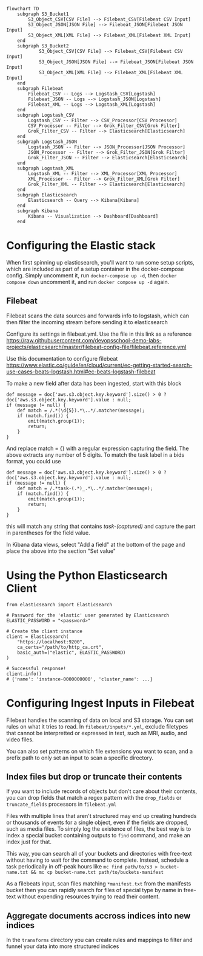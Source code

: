 ```mermaid
flowchart TD
    subgraph S3_Bucket1
        S3_Object_CSV[CSV File] --> Filebeat_CSV[Filebeat CSV Input]
        S3_Object_JSON[JSON File] --> Filebeat_JSON[Filebeat JSON Input]
        S3_Object_XML[XML File] --> Filebeat_XML[Filebeat XML Input]
    end
    subgraph S3_Bucket2
            S3_Object_CSV[CSV File] --> Filebeat_CSV[Filebeat CSV Input]
            S3_Object_JSON[JSON File] --> Filebeat_JSON[Filebeat JSON Input]
            S3_Object_XML[XML File] --> Filebeat_XML[Filebeat XML Input]
    end
    subgraph Filebeat
        Filebeat_CSV -- Logs --> Logstash_CSV[Logstash]
        Filebeat_JSON -- Logs --> Logstash_JSON[Logstash]
        Filebeat_XML -- Logs --> Logstash_XML[Logstash]
    end
    subgraph Logstash_CSV
        Logstash_CSV -- Filter --> CSV_Processor[CSV Processor]
        CSV_Processor -- Filter --> Grok_Filter_CSV[Grok Filter]
        Grok_Filter_CSV -- Filter --> Elasticsearch[Elasticsearch]
    end
    subgraph Logstash_JSON
        Logstash_JSON -- Filter --> JSON_Processor[JSON Processor]
        JSON_Processor -- Filter --> Grok_Filter_JSON[Grok Filter]
        Grok_Filter_JSON -- Filter --> Elasticsearch[Elasticsearch]
    end
    subgraph Logstash_XML
        Logstash_XML -- Filter --> XML_Processor[XML Processor]
        XML_Processor -- Filter --> Grok_Filter_XML[Grok Filter]
        Grok_Filter_XML -- Filter --> Elasticsearch[Elasticsearch]
    end
    subgraph Elasticsearch
        Elasticsearch -- Query --> Kibana[Kibana]
    end
    subgraph Kibana
        Kibana -- Visualization --> Dashboard[Dashboard]
    end
```





# Configuring the Elastic stack

When first spinning up elasticsearch, you'll want to run some setup scripts, which are included as part of a setup container in the docker-compose config. Simply uncomment it, run `docker-compose up -d`, then `docker compose down` uncomment it, and run `docker compose up -d` again.




## Filebeat

Filebeat scans the data sources and forwards info to logstash, which can then filter the incoming stream before sending it to elasticsearch

Configure its settings in filebeat.yml. Use the file in this link as a reference https://raw.githubusercontent.com/devopsschool-demo-labs-projects/elasticsearch/master/filebeat-config-file/filebeat.reference.yml 

Use this documentation to configure filebeat
https://www.elastic.co/guide/en/cloud/current/ec-getting-started-search-use-cases-beats-logstash.html#ec-beats-logstash-filebeat


To make a new field after data has been ingested, start with this block

```
def message = doc['aws.s3.object.key.keyword'].size() > 0 ? doc['aws.s3.object.key.keyword'].value : null;
if (message != null) {
    def match = /.*(\d{5}).*\..*/.matcher(message);
    if (match.find()) {
        emit(match.group(1));
        return;
    }
}
```

And replace match = {} with a regular expression capturing the field. The above extracts any number of 5 digits. To match the task label in a bids format, you could use

```
def message = doc['aws.s3.object.key.keyword'].size() > 0 ? doc['aws.s3.object.key.keyword'].value : null;
if (message != null) {
    def match = /.*task-(.*)_.*\..*/.matcher(message);
    if (match.find()) {
        emit(match.group(1));
        return;
    }
}
```

this will match any string that contains _task-(captured)_ and capture the part in parentheses for the field value.

In Kibana data views, select "Add a field" at the bottom of the page and place the above into the section "Set value"

# Using the Python Elasticsearch Client

```
from elasticsearch import Elasticsearch

# Password for the 'elastic' user generated by Elasticsearch
ELASTIC_PASSWORD = "<password>"

# Create the client instance
client = Elasticsearch(
    "https://localhost:9200",
    ca_certs="/path/to/http_ca.crt",
    basic_auth=("elastic", ELASTIC_PASSWORD)
)

# Successful response!
client.info()
# {'name': 'instance-0000000000', 'cluster_name': ...}
```

# Configuring Ingest Inputs in Filebeat

Filebeat handles the scanning of data on local and S3 storage. You can set rules on what it tries to read. In `filebeat/inputs/*.yml`, exclude filetypes that cannot be interpretted or expressed in text, such as MRI, audio, and video files. 

You can also set patterns on which file extensions you want to scan, and a prefix path to only set an input to scan a specific directory.

## Index files but drop or truncate their contents

If you want to include records of objects but don't care about their contents, you can drop fields that match a regex pattern with the `drop_fields` or `truncate_fields` processors in `filebeat.yml`

Files with multiple lines that aren't structured may end up creating hundreds or thousands of events for a single object, even if the fields are dropped, such as media files. To simply log the existence of files, the best way is to index a special bucket containing outputs to `find` command, and make an index just for that.

This way, you can search all of your buckets and directories with free-text without having to wait for the command to complete. Instead, schedule a task periodically in off-peak hours like `mc find path/to/s3 > bucket-name.txt && mc cp bucket-name.txt path/to/buckets-manifest`

As a filebeats input, scan files matching `*manifest.txt` from the manifests bucket then you can rapidly search for files of special type by name in free-text without expending resources trying to read their content.


## Aggregate documents accross indices into new indices
In the `transforms` directory you can create rules and mappings to filter and funnel your data into more structured indices
